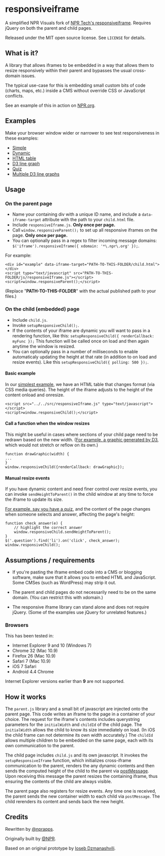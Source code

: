 # responsiveiframe

A simplified NPR Visuals fork of [NPR Tech's responsiveiframe](http://npr.github.com/responsiveiframe/). Requires jQuery on both the parent and child pages.

Released under the MIT open source license. See `LICENSE` for details.

## What is it?

A library that allows iframes to be embedded in a way that allows them to resize responsively within their parent and bypasses the usual cross-domain issues.

The typical use-case for this is embedding small custom bits of code (charts, maps, etc.) inside a CMS without override CSS or JavaScript conflicts.

See an example of this in action on [NPR.org](http://www.npr.org/2014/03/25/293870089/maze-of-college-costs-and-aid-programs-trap-some-families).

## Examples

Make your browser window wider or narrower to see test responsiveness in these examples:

* [Simple](examples/simple/)
* [Dynamic](examples/dynamic/)
* [HTML table](examples/table/)
* [D3 line graph](examples/graphic/)
* [Quiz](examples/quiz/)
* [Multiple D3 line graphs](examples/multiple/)

## Usage

### On the parent page

* Name your containing div with a unique ID name, and include a `data-iframe-target` attribute with the path to your `child.html` file.
* Include `responsiveIframe.js`. **Only once per page.**
* Call `window.responsiveParent();` to set up all responsive iframes on the page. **Only once per page.**
* You can optionally pass in a regex to filter incoming message domains: `$('iframe').responsiveIframe({ xdomain: '*\.npr\.org' });`.

For example:
```
<div id="example" data-iframe-target="PATH-TO-THIS-FOLDER/child.html"></div>
<script type="text/javascript" src="PATH-TO-THIS-FOLDER/js/responsiveIframe.js"></script>
<script>window.responsiveParent();</script>
```

(Replace "<strong>PATH-TO-THIS-FOLDER</strong>" with the actual published path to your files.)


### On the child (embedded) page

* Include `child.js`.
* Invoke `setupResponsiveChild();`.
* If the contents of your iframe are dynamic you will want to pass in a rendering function, like this: `setupResponsiveChild({ renderCallback: myFunc });` This function will be called once on load and then again anytime the window is resized.
* You can optionally pass in a number of milliseconds to enable automaticaly updating the height at that rate (in addition to on load and resize events). Like this `setupResponsiveChild({ polling: 500 });`.

#### Basic example

In our [simplest example](examples/table/), we have an HTML table that changes format (via CSS media queries). The height of the iframe adjusts to the height of the content onload and onresize.

```
<script src="../../src/responsiveIframe.js" type="text/javascript"></script>
<script>window.responsiveChild();</script>
```

#### Call a function when the window resizes

This might be useful in cases where sections of your child page need to be redrawn based on the new width. ([For example, a graphic generated by D3](examples/graphic/), which would not stretch or reflow on its own.)

```
function drawGraphic(width) {
...
}
window.responsiveChild({renderCallback: drawGraphic});
```

#### Manual resize events

If you have dynamic content and need finer control over resize events, you can invoke `sendHeightToParent()` in the child window at any time to force the iframe to update its size.

[For example, say you have a quiz](example/quiz/), and the content of the page changes when someone selects and answer, affecting the page's height:

```
function check_answer(e) {
    // highlight the correct answer
    window.responsiveChild.sendHeightToParent();
}
$('.question').find('li').on('click', check_answer);
window.responsiveChild();
```

## Assumptions / requirements

* If you're pasting the iframe embed code into a CMS or blogging software, make sure that it allows you to embed HTML and JavaScript. Some CMSes (such as WordPress) may strip it out.

* The parent and child pages do not necessarily need to be on the same domain. (You can restrict this with xdomain.)

* The responsive iframe library can stand alone and does not require jQuery. (Some of the examples use jQuery for unrelated features.)

### Browsers

This has been tested in:

* Internet Explorer 9 and 10 (Windows 7)
* Chrome 32 (Mac 10.9)
* Firefox 26 (Mac 10.9)
* Safari 7 (Mac 10.9)
* iOS 7 Safari
* Android 4.4 Chrome

Internet Explorer versions earlier than **9** are not supported.


## How it works

The `parent.js` library and a small bit of javascript are injected onto the parent page. This
code writes an iframe to the page in a container of your choice. The request for the iframe's contents includes querystring parameters for the `initialWidth` and `childId` of the child page. The `initialWidth` allows the child to know its size immediately on load. (In iOS the child frame can not determine its own width accurately.) The `childId` allows multiple children to be embedded on the same page, each with its own communication to the parent.

The child page includes `child.js` and its own javascript. It invokes the `setupResponsiveIframe` function, which initializes cross-iframe communication to the parent, renders the any dynamic contents and then sends the computed height of the child to the parent via [postMessage](https://developer.mozilla.org/en-US/docs/Web/API/Window.postMessage). Upon receiving this message the parent resizes the containing iframe, thus ensuring the contents of the child are always visible.

The parent page also registers for resize events. Any time one is received, the parent sends the new container width to each child via `postMessage`. The child rerenders its content and sends back the new height.


## Credits

Rewritten by [@nprapps](http://github.com/nprapps).

Originally built by [@NPR](http://github.com/npr/).

Based on an original prototype by [Ioseb Dzmanashvili](https://github.com/ioseb).
